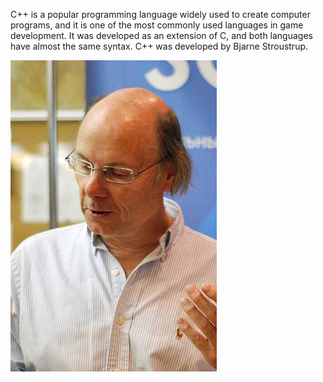 C++ is a popular programming language widely used to create computer programs, and it is one of the most commonly used languages in game development. It was developed as an extension of C, and both languages have almost the same syntax. C++ was developed by Bjarne Stroustrup.

![Bjarne Stroustrup](images/Bjarne-stroustrup_(cropped).jpg)
